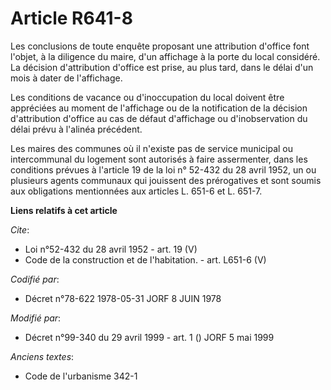 # Article R641-8

Les conclusions de toute enquête proposant une attribution d'office font l'objet, à la diligence du maire, d'un affichage à
la porte du local considéré. La décision d'attribution d'office est prise, au plus tard, dans le délai d'un mois à dater de
l'affichage. 

Les conditions de vacance ou d'inoccupation du local doivent être appréciées au moment de l'affichage ou de la notification
de la décision d'attribution d'office au cas de défaut d'affichage ou d'inobservation du délai prévu à l'alinéa précédent. 

Les maires des communes où il n'existe pas de service municipal ou intercommunal du logement sont autorisés à faire
assermenter, dans les conditions prévues à l'article 19 de la loi n° 52-432 du 28 avril 1952, un ou plusieurs agents
communaux qui jouissent des prérogatives et sont soumis aux obligations mentionnées aux articles L. 651-6 et L. 651-7.

**Liens relatifs à cet article**

_Cite_:

  - Loi n°52-432 du 28 avril 1952 - art. 19 (V)
  - Code de la construction et de l'habitation. - art. L651-6 (V)

_Codifié par_:

  - Décret n°78-622 1978-05-31 JORF 8 JUIN 1978

_Modifié par_:

  - Décret n°99-340 du 29 avril 1999 - art. 1 () JORF 5 mai 1999

_Anciens textes_:

  - Code de l'urbanisme 342-1
